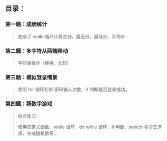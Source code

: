 ## 目录：

### 第一题：成绩统计

> 使用了 while 循环计算总分，最高分，最低分，平均分

### 第二题：多字符从两端移动

> 字符串操作（替换，比较）

### 第三题：模拟登录情景

> 使用 for 循环判断 密码输入次数，if 判断是否登录成功。

### 第四题：猜数字游戏

> 综合练习：
>
> 使用自定义函数，while 循环，do while 循环，if 判断，switch 多分支选择，生成随机数等...

